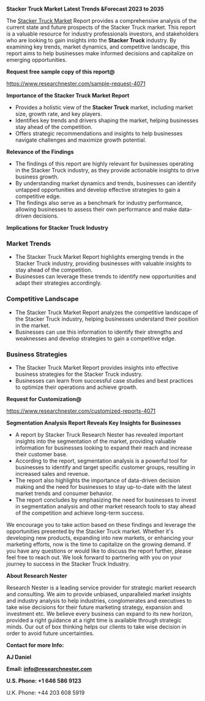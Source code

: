 ﻿<a name="_hlk168570615"></a><a name="_hlk168498031"></a>**Stacker Truck Market Latest Trends &Forecast 2023 to 2035**

The [Stacker Truck Market](https://www.researchnester.com/reports/stacker-truck-market/4071) Report provides a comprehensive analysis of the current state and future prospects of the Stacker Truck market. This report is a valuable resource for industry professionals investors, and stakeholders who are looking to gain insights into the **Stacker Truck** industry. By examining key trends, market dynamics, and competitive landscape, this report aims to help businesses make informed decisions and capitalize on emerging opportunities.

**Request free sample copy of this report@**

<https://www.researchnester.com/sample-request-4071> 

**Importance of the Stacker Truck Market Report**

- Provides a holistic view of the **Stacker Truck** market, including market size, growth rate, and key players.
- Identifies key trends and drivers shaping the market, helping businesses stay ahead of the competition.
- Offers strategic recommendations and insights to help businesses navigate challenges and maximize growth potential.

**Relevance of the Findings**

- The findings of this report are highly relevant for businesses operating in the Stacker Truck industry, as they provide actionable insights to drive business growth.
- By understanding market dynamics and trends, businesses can identify untapped opportunities and develop effective strategies to gain a competitive edge.
- The findings also serve as a benchmark for industry performance, allowing businesses to assess their own performance and make data-driven decisions.

**Implications for Stacker Truck Industry**
### **Market Trends**
- The Stacker Truck Market Report highlights emerging trends in the Stacker Truck industry, providing businesses with valuable insights to stay ahead of the competition.
- Businesses can leverage these trends to identify new opportunities and adapt their strategies accordingly.
### **Competitive Landscape**
- The Stacker Truck Market Report analyzes the competitive landscape of the Stacker Truck industry, helping businesses understand their position in the market.
- Businesses can use this information to identify their strengths and weaknesses and develop strategies to gain a competitive edge.
### **Business Strategies**
- The Stacker Truck Market Report provides insights into effective business strategies for the Stacker Truck industry.
- Businesses can learn from successful case studies and best practices to optimize their operations and achieve growth.

**Request for Customization@**

<https://www.researchnester.com/customized-reports-4071> 

**Segmentation Analysis Report Reveals Key Insights for Businesses**

- A report by Stacker Truck Research Nester has revealed important insights into the segmentation of the market, providing valuable information for businesses looking to expand their reach and increase their customer base.
- According to the report, segmentation analysis is a powerful tool for businesses to identify and target specific customer groups, resulting in increased sales and revenue.
- The report also highlights the importance of data-driven decision making and the need for businesses to stay up-to-date with the latest market trends and consumer behavior.
- The report concludes by emphasizing the need for businesses to invest in segmentation analysis and other market research tools to stay ahead of the competition and achieve long-term success.

We encourage you to take action based on these findings and leverage the opportunities presented by the Stacker Truck market. Whether it's developing new products, expanding into new markets, or enhancing your marketing efforts, now is the time to capitalize on the growing demand. If you have any questions or would like to discuss the report further, please feel free to reach out. We look forward to partnering with you on your journey to success in the Stacker Truck Industry.

**About Research Nester**

Research Nester is a leading service provider for strategic market research and consulting. We aim to provide unbiased, unparalleled market insights and industry analysis to help industries, conglomerates and executives to take wise decisions for their future marketing strategy, expansion and investment etc. We believe every business can expand to its new horizon, provided a right guidance at a right time is available through strategic minds. Our out of box thinking helps our clients to take wise decision in order to avoid future uncertainties.

**Contact for more Info:**

**AJ Daniel**

**Email: info@researchnester.com**

**U.S. Phone: +1 646 586 9123**

U.K. Phone: +44 203 608 5919



